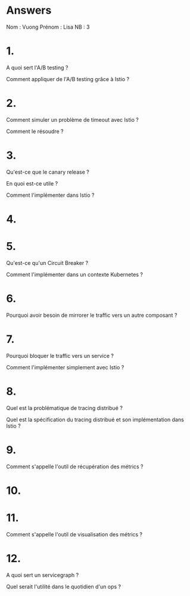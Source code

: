 # Answers

Nom : Vuong
Prénom : Lisa
NB : 3

# 1.
A quoi sert l'A/B testing ?

Comment appliquer de l'A/B testing grâce à Istio ?

# 2.
Comment simuler un problème de timeout avec Istio ?

Comment le résoudre ?

# 3.
Qu'est-ce que le canary release ?

En quoi est-ce utile ?

Comment l'implémenter dans Istio ?

# 4.

# 5.
Qu'est-ce qu'un Circuit Breaker ?

Comment l'implémenter dans un contexte Kubernetes ?

# 6.
Pourquoi avoir besoin de mirrorer le traffic vers un autre composant ?

# 7.
Pourquoi bloquer le traffic vers un service ?

Comment l'implémenter simplement avec Istio ?

# 8.
Quel est la problématique de tracing distribué ?

Quel est la spécification du tracing distribué et son implémentation dans Istio ?

# 9.
Comment s'appelle l'outil de récupération des métrics ?

# 10.

# 11.
Comment s'appelle l'outil de visualisation des métrics ?

# 12.
A quoi sert un servicegraph ?

Quel serait l'utilité dans le quotidien d'un ops ?
